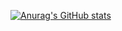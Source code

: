 [![Anurag's GitHub stats](https://github-readme-stats.vercel.app/api?username=harunalrosyid)](https://github.com/anuraghazra/github-readme-stats)
